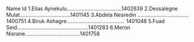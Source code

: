 
Name                                                                Id
1.Elias Aynekulu……………………………….1402639
2.Dessalegne Mulat…………………………….1401145
3.Abdela Nesredin ……………………………. 1400751
4.Biruk Ashagre………………………………… 1401048
5.Fuad Seid…………………………………………1401283
6.Meron Nisrane……………………………….1401758

